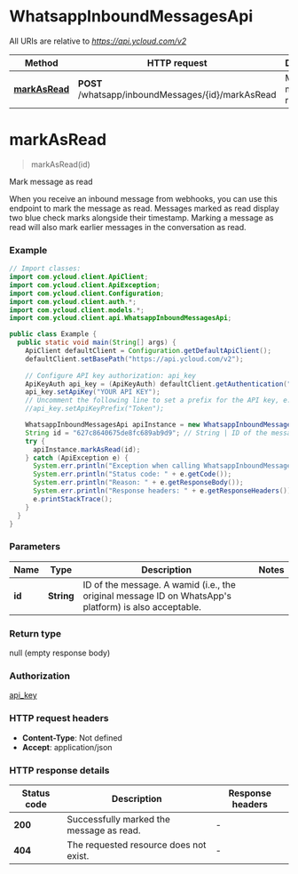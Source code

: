 # WhatsappInboundMessagesApi

All URIs are relative to *https://api.ycloud.com/v2*

| Method | HTTP request | Description |
|------------- | ------------- | -------------|
| [**markAsRead**](WhatsappInboundMessagesApi.md#markAsRead) | **POST** /whatsapp/inboundMessages/{id}/markAsRead | Mark message as read |


<a name="markAsRead"></a>
# **markAsRead**
> markAsRead(id)

Mark message as read

When you receive an inbound message from webhooks, you can use this endpoint to mark the message as read. Messages marked as read display two blue check marks alongside their timestamp.  Marking a message as read will also mark earlier messages in the conversation as read.

### Example
```java
// Import classes:
import com.ycloud.client.ApiClient;
import com.ycloud.client.ApiException;
import com.ycloud.client.Configuration;
import com.ycloud.client.auth.*;
import com.ycloud.client.models.*;
import com.ycloud.client.api.WhatsappInboundMessagesApi;

public class Example {
  public static void main(String[] args) {
    ApiClient defaultClient = Configuration.getDefaultApiClient();
    defaultClient.setBasePath("https://api.ycloud.com/v2");
    
    // Configure API key authorization: api_key
    ApiKeyAuth api_key = (ApiKeyAuth) defaultClient.getAuthentication("api_key");
    api_key.setApiKey("YOUR API KEY");
    // Uncomment the following line to set a prefix for the API key, e.g. "Token" (defaults to null)
    //api_key.setApiKeyPrefix("Token");

    WhatsappInboundMessagesApi apiInstance = new WhatsappInboundMessagesApi(defaultClient);
    String id = "627c8640675de8fc689ab9d9"; // String | ID of the message.  A wamid (i.e., the original message ID on WhatsApp's platform) is also acceptable.
    try {
      apiInstance.markAsRead(id);
    } catch (ApiException e) {
      System.err.println("Exception when calling WhatsappInboundMessagesApi#markAsRead");
      System.err.println("Status code: " + e.getCode());
      System.err.println("Reason: " + e.getResponseBody());
      System.err.println("Response headers: " + e.getResponseHeaders());
      e.printStackTrace();
    }
  }
}
```

### Parameters

| Name | Type | Description  | Notes |
|------------- | ------------- | ------------- | -------------|
| **id** | **String**| ID of the message.  A wamid (i.e., the original message ID on WhatsApp&#39;s platform) is also acceptable. | |

### Return type

null (empty response body)

### Authorization

[api_key](../README.md#api_key)

### HTTP request headers

 - **Content-Type**: Not defined
 - **Accept**: application/json

### HTTP response details
| Status code | Description | Response headers |
|-------------|-------------|------------------|
| **200** | Successfully marked the message as read. |  -  |
| **404** | The requested resource does not exist. |  -  |

